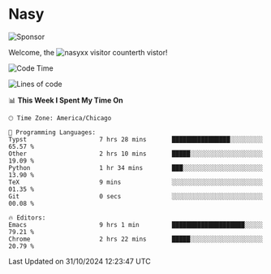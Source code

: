 # Nasy

<!--
<p align="center">
<img height="200" src="https://github-readme-stats.vercel.app/api?username=nasyxx&count_private=true&show_icons=true&theme=dracula&include_all_commits=true"/>
<img height="200" src="https://github-readme-stats.vercel.app/api/top-langs/?username=nasyxx&theme=dracula&hide=html,jupyter+notebook&count_private=true&show_icons=true"/>
</p>

  
----------------
-->

![Sponsor](https://img.shields.io/static/v1.svg?label=Sponsor&message=%E2%9D%A4&logo=GitHub&style=flat&color=pink)
 
Welcome, the ![nasyxx visitor counter](https://count.getloli.com/get/@nasyxx?theme=rule34)th vistor!
 
<!--START_SECTION:waka-->
![Code Time](http://img.shields.io/badge/Code%20Time-4%2C710%20hrs%2040%20mins-blue)

![Lines of code](https://img.shields.io/badge/From%20Hello%20World%20I%27ve%20Written-6.3%20million%20lines%20of%20code-blue)

📊 **This Week I Spent My Time On** 

```text
🕑︎ Time Zone: America/Chicago

💬 Programming Languages: 
Typst                    7 hrs 28 mins       ████████████████░░░░░░░░░   65.57 % 
Other                    2 hrs 10 mins       █████░░░░░░░░░░░░░░░░░░░░   19.09 % 
Python                   1 hr 34 mins        ███░░░░░░░░░░░░░░░░░░░░░░   13.90 % 
TeX                      9 mins              ░░░░░░░░░░░░░░░░░░░░░░░░░   01.35 % 
Git                      0 secs              ░░░░░░░░░░░░░░░░░░░░░░░░░   00.08 % 

🔥 Editors: 
Emacs                    9 hrs 1 min         ████████████████████░░░░░   79.21 % 
Chrome                   2 hrs 22 mins       █████░░░░░░░░░░░░░░░░░░░░   20.79 % 
```


 Last Updated on 31/10/2024 12:23:47 UTC
<!--END_SECTION:waka-->

<!-- ![visitors](https://visitor-badge.laobi.icu/badge?page_id=nasyxx.nasyxx) -->
